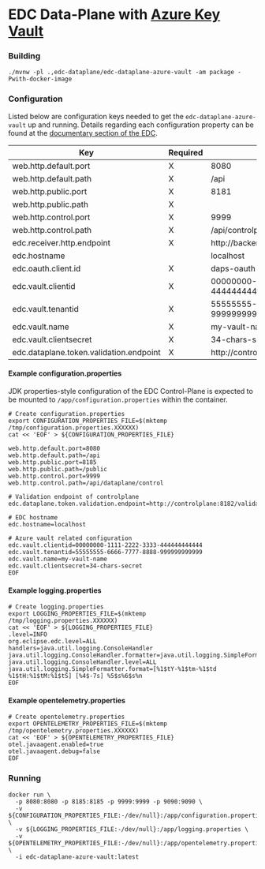 # EDC Data-Plane with [Azure Key Vault](https://azure.microsoft.com/en-us/services/key-vault/#product-overview)

### Building

```shell
./mvnw -pl .,edc-dataplane/edc-dataplane-azure-vault -am package -Pwith-docker-image
```

### Configuration

Listed below are configuration keys needed to get the `edc-dataplane-azure-vault` up and running.
Details regarding each configuration property can be found at the [documentary section of the EDC](https://github.com/eclipse-dataspaceconnector/DataSpaceConnector/tree/main/docs).

| Key  	                                                | Required  | Example | Description |
|---	                                                |---        |---	  |---          |
| web.http.default.port                                 | X         | 8080    | |
| web.http.default.path                                 | X         | /api    | |
| web.http.public.port                                  | X         | 8181    | |
| web.http.public.path                                  | X         |         | |
| web.http.control.port                                 | X         | 9999 | |
| web.http.control.path                                 | X         | /api/controlplane/control | |
| edc.receiver.http.endpoint                            | X         | http://backend-service | |
| edc.hostname                                          |           | localhost | |
| edc.oauth.client.id                                   | X         | daps-oauth-client-id | |
| edc.vault.clientid                                    | X         | 00000000-1111-2222-3333-444444444444 | | 
| edc.vault.tenantid                                    | X         | 55555555-6666-7777-8888-999999999999 | |
| edc.vault.name                                        | X         | my-vault-name | |
| edc.vault.clientsecret                                | X         | 34-chars-secret | |
| edc.dataplane.token.validation.endpoint                  | X         | http://controlplane:8182/validation/token | | 

#### Example configuration.properties

JDK properties-style configuration of the EDC Control-Plane is expected to be mounted to `/app/configuration.properties` within the container.

```shell
# Create configuration.properties
export CONFIGURATION_PROPERTIES_FILE=$(mktemp /tmp/configuration.properties.XXXXXX)
cat << 'EOF' > ${CONFIGURATION_PROPERTIES_FILE}

web.http.default.port=8080
web.http.default.path=/api
web.http.public.port=8185
web.http.public.path=/public
web.http.control.port=9999
web.http.control.path=/api/dataplane/control

# Validation endpoint of controlplane
edc.dataplane.token.validation.endpoint=http://controlplane:8182/validation/token

# EDC hostname
edc.hostname=localhost

# Azure vault related configuration
edc.vault.clientid=00000000-1111-2222-3333-444444444444
edc.vault.tenantid=55555555-6666-7777-8888-999999999999
edc.vault.name=my-vault-name
edc.vault.clientsecret=34-chars-secret
EOF
```

#### Example logging.properties
```shell
# Create logging.properties
export LOGGING_PROPERTIES_FILE=$(mktemp /tmp/logging.properties.XXXXXX)
cat << 'EOF' > ${LOGGING_PROPERTIES_FILE}
.level=INFO
org.eclipse.edc.level=ALL
handlers=java.util.logging.ConsoleHandler
java.util.logging.ConsoleHandler.formatter=java.util.logging.SimpleFormatter
java.util.logging.ConsoleHandler.level=ALL
java.util.logging.SimpleFormatter.format=[%1$tY-%1$tm-%1$td %1$tH:%1$tM:%1$tS] [%4$-7s] %5$s%6$s%n
EOF
```

#### Example opentelemetry.properties
```shell
# Create opentelemetry.properties
export OPENTELEMETRY_PROPERTIES_FILE=$(mktemp /tmp/opentelemetry.properties.XXXXXX)
cat << 'EOF' > ${OPENTELEMETRY_PROPERTIES_FILE}
otel.javaagent.enabled=true
otel.javaagent.debug=false
EOF
```

### Running

```shell
docker run \
  -p 8080:8080 -p 8185:8185 -p 9999:9999 -p 9090:9090 \
  -v ${CONFIGURATION_PROPERTIES_FILE:-/dev/null}:/app/configuration.properties \
  -v ${LOGGING_PROPERTIES_FILE:-/dev/null}:/app/logging.properties \
  -v ${OPENTELEMETRY_PROPERTIES_FILE:-/dev/null}:/app/opentelemetry.properties \
  -i edc-dataplane-azure-vault:latest
```

